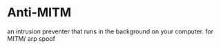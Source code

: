 # Anti-MITM
 an intrusion preventer that runs in the background on your computer. for MITM/ arp spoof 
